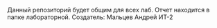Данный репозиторий будет общим для всех лаб. Отчет находится в папке лабораторной.
Создатель: Мальцев Андрей ИТ-2